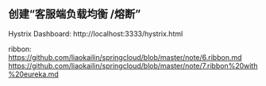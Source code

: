创建“客服端负载均衡 /熔断”
---
Hystrix Dashboard:
http://localhost:3333/hystrix.html

ribbon:
https://github.com/liaokailin/springcloud/blob/master/note/6.ribbon.md
https://github.com/liaokailin/springcloud/blob/master/note/7.ribbon%20with%20eureka.md